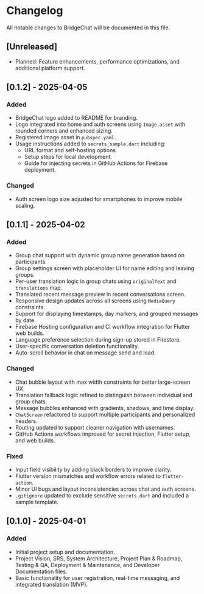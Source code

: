 # Changelog

All notable changes to BridgeChat will be documented in this file.

## [Unreleased]

- Planned: Feature enhancements, performance optimizations, and additional platform support.

## [0.1.2] - 2025-04-05

### Added

- BridgeChat logo added to README for branding.
- Logo integrated into home and auth screens using `Image.asset` with rounded corners and enhanced sizing.
- Registered image asset in `pubspec.yaml`.
- Usage instructions added to `secrets_sample.dart` including:
    - URL format and self-hosting options.
    - Setup steps for local development.
    - Guide for injecting secrets in GitHub Actions for Firebase deployment.

### Changed

- Auth screen logo size adjusted for smartphones to improve mobile scaling.

## [0.1.1] - 2025-04-02

### Added

- Group chat support with dynamic group name generation based on participants.
- Group settings screen with placeholder UI for name editing and leaving groups.
- Per-user translation logic in group chats using `originalText` and `translations` map.
- Translated recent message preview in recent conversations screen.
- Responsive design updates across all screens using `MediaQuery` constraints.
- Support for displaying timestamps, day markers, and grouped messages by date.
- Firebase Hosting configuration and CI workflow integration for Flutter web builds.
- Language preference selection during sign-up stored in Firestore.
- User-specific conversation deletion functionality.
- Auto-scroll behavior in chat on message send and load.

### Changed

- Chat bubble layout with max width constraints for better large-screen UX.
- Translation fallback logic refined to distinguish between individual and group chats.
- Message bubbles enhanced with gradients, shadows, and time display.
- `ChatScreen` refactored to support multiple participants and personalized headers.
- Routing updated to support cleaner navigation with usernames.
- GitHub Actions workflows improved for secret injection, Flutter setup, and web builds.

### Fixed

- Input field visibility by adding black borders to improve clarity.
- Flutter version mismatches and workflow errors related to `flutter-action`.
- Minor UI bugs and layout inconsistencies across chat and auth screens.
- `.gitignore` updated to exclude sensitive `secrets.dart` and included a sample template.

## [0.1.0] - 2025-04-01

### Added

- Initial project setup and documentation.
- Project Vision, SRS, System Architecture, Project Plan & Roadmap, Testing & QA, Deployment & Maintenance, and Developer Documentation files.
- Basic functionality for user registration, real-time messaging, and integrated translation (MVP).
